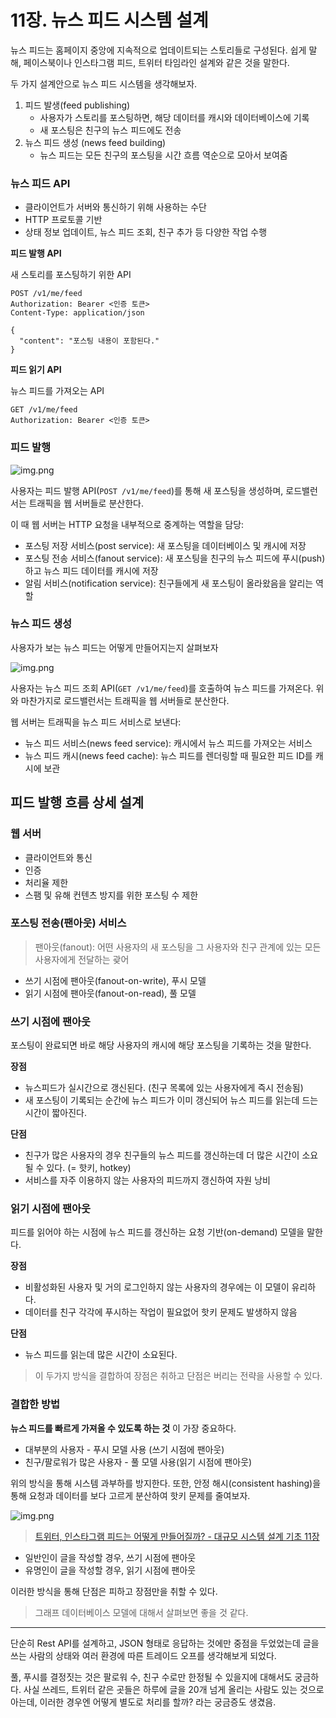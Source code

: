 # 11장. 뉴스 피드 시스템 설계

뉴스 피드는 홈페이지 중앙에 지속적으로 업데이트되는 스토리들로 구성된다. 쉽게 말해, 페이스북이나 인스타그램 피드, 트위터 타임라인 설계와 같은 것을 말한다.

두 가지 설계안으로 뉴스 피드 시스템을 생각해보자.

1. 피드 발생(feed publishing)
    - 사용자가 스토리를 포스팅하면, 해당 데이터를 캐시와 데이터베이스에 기록
    - 새 포스팅은 친구의 뉴스 피드에도 전송
2. 뉴스 피드 생성 (news feed building)
    - 뉴스 피드는 모든 친구의 포스팅을 시간 흐름 역순으로 모아서 보여줌

### 뉴스 피드 API

- 클라이언트가 서버와 통신하기 위해 사용하는 수단
- HTTP 프로토콜 기반
- 상태 정보 업데이트, 뉴스 피드 조회, 친구 추가 등 다양한 작업 수행

**피드 발행 API**

새 스토리를 포스팅하기 위한 API

```http request
POST /v1/me/feed
Authorization: Bearer <인증 토큰>
Content-Type: application/json

{
  "content": "포스팅 내용이 포함된다."
}
```

**피드 읽기 API**

뉴스 피드를 가져오는 API

```http request
GET /v1/me/feed
Authorization: Bearer <인증 토큰>
```

### 피드 발행

![img.png](승조_이미지/11-2.png)

사용자는 피드 발행 API(`POST /v1/me/feed`)를 통해 새 포스팅을 생성하며, 로드밸런서는 트래픽을 웹 서버들로 분산한다.

이 때 웹 서버는 HTTP 요청을 내부적으로 중계하는 역할을 담당:

- 포스팅 저장 서비스(post service): 새 포스팅을 데이터베이스 및 캐시에 저장
- 포스팅 전송 서비스(fanout service): 새 포스팅을 친구의 뉴스 피드에 푸시(push)하고 뉴스 피드 데이터를 캐시에 저장
- 알림 서비스(notification service): 친구들에게 새 포스팅이 올라왔음을 알리는 역할

### 뉴스 피드 생성

사용자가 보는 뉴스 피드는 어떻게 만들어지는지 살펴보자

![img.png](승조_이미지/11-3.png)

사용자는 뉴스 피드 조회 API(`GET /v1/me/feed`)를 호출하여 뉴스 피드를 가져온다. 위와 마찬가지로 로드밸런서는 트래픽을 웹 서버들로 분산한다.

웹 서버는 트래픽을 뉴스 피드 서비스로 보낸다:

- 뉴스 피드 서비스(news feed service): 캐시에서 뉴스 피드를 가져오는 서비스
- 뉴스 피드 캐시(news feed cache): 뉴스 피드를 렌더링할 때 필요한 피드 ID를 캐시에 보관

## 피드 발행 흐름 상세 설계

### 웹 서버

- 클라이언트와 통신
- 인증
- 처리율 제한
- 스팸 및 유해 컨텐츠 방지를 위한 포스팅 수 제한

### 포스팅 전송(팬아웃) 서비스

> 팬아웃(fanout): 어떤 사용자의 새 포스팅을 그 사용자와 친구 관계에 있는 모든 사용자에게 전달하는 괒어

- 쓰기 시점에 팬아웃(fanout-on-write), 푸시 모델
- 읽기 시점에 팬아웃(fanout-on-read), 풀 모델

### 쓰기 시점에 팬아웃

포스팅이 완료되면 바로 해당 사용자의 캐시에 해당 포스팅을 기록하는 것을 말한다.

**장점**

- 뉴스피드가 실시간으로 갱신된다. (친구 목록에 있는 사용자에게 즉시 전송됨)
- 새 포스팅이 기록되는 순간에 뉴스 피드가 이미 갱신되어 뉴스 피드를 읽는데 드는 시간이 짧아진다.

**단점**

- 친구가 많은 사용자의 경우 친구들의 뉴스 피드를 갱신하는데 더 많은 시간이 소요될 수 있다. (= 핫키, hotkey)
- 서비스를 자주 이용하지 않는 사용자의 피드까지 갱신하여 자원 낭비

### 읽기 시점에 팬아웃

피드를 읽어야 하는 시점에 뉴스 피드를 갱신하는 요청 기반(on-demand) 모델을 말한다.

**장점**

- 비활성화된 사용자 및 거의 로그인하지 않는 사용자의 경우에는 이 모델이 유리하다.
- 데이터를 친구 각각에 푸시하는 작업이 필요없어 핫키 문제도 발생하지 않음

**단점**

- 뉴스 피드를 읽는데 많은 시간이 소요된다.

> 이 두가지 방식을 결합하여 장점은 취하고 단점은 버리는 전략을 사용할 수 있다.

### 결합한 방법

**뉴스 피드를 빠르게 가져올 수 있도록 하는 것** 이 가장 중요하다.

- 대부분의 사용자 - 푸시 모델 사용 (쓰기 시점에 팬아웃)
- 친구/팔로워가 많은 사용자 - 풀 모델 사용(읽기 시점에 팬아웃)

위의 방식을 통해 시스템 과부하를 방지한다. 또한, 안정 해시(consistent hashing)을 통해 요청과 데이터를 보다 고르게 분산하여 핫키 문제를 줄여보자.

![img.png](승조_이미지/hybrid_model.png)

> [트위터, 인스타그램 피드는 어떻게 만들어질까? - 대규모 시스템 설계 기초 11장](https://velog.io/@broccolism/%ED%8A%B8%EC%9C%84%ED%84%B0-%EC%9D%B8%EC%8A%A4%ED%83%80%EA%B7%B8%EB%9E%A8-%ED%94%BC%EB%93%9C%EB%8A%94-%EC%96%B4%EB%96%BB%EA%B2%8C-%EB%A7%8C%EB%93%A4%EC%96%B4%EC%A7%88%EA%B9%8C-%EB%8C%80%EA%B7%9C%EB%AA%A8-%EC%8B%9C%EC%8A%A4%ED%85%9C-%EC%84%A4%EA%B3%84-%EA%B8%B0%EC%B4%88-11%EC%9E%A5)

- 일반인이 글을 작성할 경우, 쓰기 시점에 팬아웃
- 유명인이 글을 작성할 경우, 읽기 시점에 팬아웃

이러한 방식을 통해 단점은 피하고 장점만을 취할 수 있다.

> 그래프 데이터베이스 모델에 대해서 살펴보면 좋을 것 같다.

---

단순히 Rest API를 설계하고, JSON 형태로 응답하는 것에만 중점을 두었었는데 글을 쓰는 사람의 상태와 여러 환경에 따른 트레이드 오프를 생각해보게 되었다.

풀, 푸시를 결정짓는 것은 팔로워 수, 친구 수로만 한정될 수 있을지에 대해서도 궁금하다. 사실 쓰레드, 트위터 같은 곳들은 하루에 글을 20개 넘게 올리는 사람도 있는 것으로 아는데, 
이러한 경우엔 어떻게 별도로 처리를 할까? 라는 궁금증도 생겼음. 